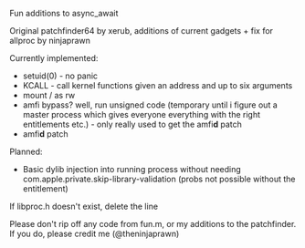 Fun additions to async_await

Original patchfinder64 by xerub, additions of current gadgets + fix for allproc by ninjaprawn

Currently implemented:
- setuid(0) - no panic
- KCALL - call kernel functions given an address and up to six arguments
- mount / as rw
- amfi bypass? well, run unsigned code (temporary until i figure out a master process which gives everyone everything with the right entitlements etc.) - only really used to get the amfi**d** patch
- amfi**d** patch

Planned:
- Basic dylib injection into running process without needing com.apple.private.skip-library-validation (probs not possible without the entitlement)

If libproc.h doesn't exist, delete the line

Please don't rip off any code from fun.m, or my additions to the patchfinder. If you do, please credit me (@theninjaprawn)
